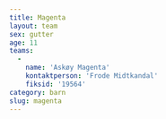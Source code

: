 ```yaml
---
title: Magenta
layout: team
sex: gutter
age: 11
teams:
  -
    name: 'Askøy Magenta'
    kontaktperson: 'Frode Midtkandal'
    fiksid: '19564'
category: barn
slug: magenta
---
```


